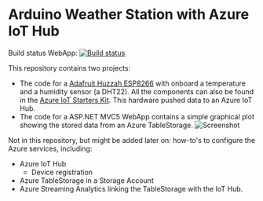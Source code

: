 # Arduino Weather Station with Azure IoT Hub

Build status
WebApp: [![Build status](https://ci.appveyor.com/api/projects/status/4kmox89hrm36pheu/branch/master?svg=true)](https://ci.appveyor.com/project/BerendWouters/weatherstation-gxxdh/branch/master)


This repository contains two projects:
* The code for a [Adafruit Huzzah ESP8266](https://www.adafruit.com/product/2471) with onboard a temperature and a humidity sensor (a DHT22). All the components can also be found in the [Azure IoT Starters Kit](https://www.adafruit.com/products/3032). This hardware pushed data to an Azure IoT Hub.
* The code for a ASP.NET MVC5 WebApp contains a simple graphical plot showing the stored data from an Azure TableStorage.
![Screenshot](http://i.imgur.com/9z3wq5q.png)

Not in this repository, but might be added later on: how-to's to configure the Azure services, including:
* Azure IoT Hub
    * Device registration
* Azure TableStorage in a Storage Account
* Azure Streaming Analytics linking the TableStorage with the IoT Hub.
